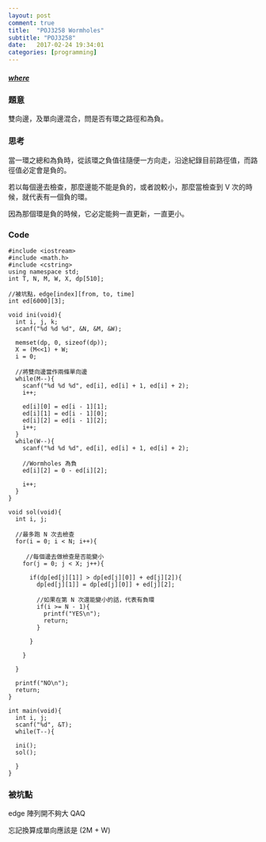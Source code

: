 ```yaml
---
layout: post
comment: true
title:  "POJ3258 Wormholes"
subtitle: "POJ3258"
date:   2017-02-24 19:34:01
categories: [programming]
---
```

  

##### [where](http://poj.org/problem?id=3258)  

### 題意

雙向邊，及單向邊混合，問是否有環之路徑和為負。

### 思考

當一環之總和為負時，從該環之負值往隨便一方向走，沿途紀錄目前路徑值，而路徑值必定會是負的。

若以每個邊去檢查，那麼邊能不能是負的，或者說較小，那麼當檢查到 V 次的時候，就代表有一個負的環。

因為那個環是負的時候，它必定能夠一直更新，一直更小。

### Code

```
#include <iostream>
#include <math.h>
#include <cstring>
using namespace std;
int T, N, M, W, X, dp[510];

//被坑點，edge[index][from, to, time]
int ed[6000][3];

void ini(void){
  int i, j, k;
  scanf("%d %d %d", &N, &M, &W);
  
  memset(dp, 0, sizeof(dp));
  X = (M<<1) + W;
  i = 0;
  
  //將雙向邊當作兩條單向邊
  while(M--){
    scanf("%d %d %d", ed[i], ed[i] + 1, ed[i] + 2);
    i++;
    
    ed[i][0] = ed[i - 1][1];
    ed[i][1] = ed[i - 1][0];
    ed[i][2] = ed[i - 1][2];
    i++;
  }
  while(W--){
    scanf("%d %d %d", ed[i], ed[i] + 1, ed[i] + 2);
    
    //Wormholes 為負
    ed[i][2] = 0 - ed[i][2];
    
    i++;
  }
}

void sol(void){
  int i, j;
  
  //最多跑 N 次去檢查
  for(i = 0; i < N; i++){
  
  	 //每個邊去做檢查是否能變小
    for(j = 0; j < X; j++){ 
    
      if(dp[ed[j][1]] > dp[ed[j][0]] + ed[j][2]){
        dp[ed[j][1]] = dp[ed[j][0]] + ed[j][2];
        
        //如果在第 N 次還能變小的話，代表有負環
        if(i >= N - 1){
          printf("YES\n");
          return;
        }
        
      }
      
    }
    
  }
  
  printf("NO\n");
  return;
}

int main(void){
  int i, j;
  scanf("%d", &T);
  while(T--){
  
  ini();
  sol();
  
  }
}
```

### 被坑點

edge 陣列開不夠大 QAQ

忘記換算成單向應該是 (2M + W)